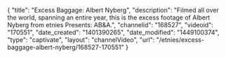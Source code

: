 {
    "title": "Excess Baggage: Albert Nyberg",
    "description": "Filmed all over the world, spanning an entire year, this is the excess footage of Albert Nyberg from etnies Presents: AB&A.",
    "channelid": "168527",
    "videoid": "170551",
    "date_created": "1401390265",
    "date_modified": "1449100374",
    "type": "captivate",
    "layout": "channelVideo",
    "url": "\/etnies\/excess-baggage-albert-nyberg\/168527-170551"
}
